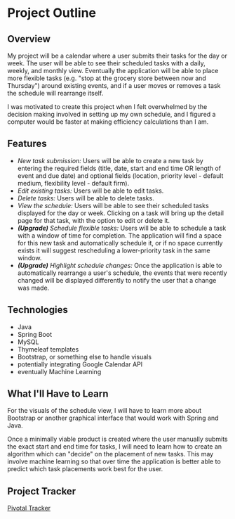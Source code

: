 # Project Outline

## Overview

My project will be a calendar where a user submits their tasks for the day or week. The user will be able to see their scheduled tasks with a daily, weekly, and monthly view. Eventually the application will be able to place more flexible tasks (e.g. "stop at the grocery store between now and Thursday") around existing events, and if a user moves or removes a task the schedule will rearrange itself.

I was motivated to create this project when I felt overwhelmed by the decision making involved in setting up my own schedule, and I figured a computer would be faster at making efficiency calculations than I am.

## Features
- *New task submission:* Users will be able to create a new task by entering the required fields (title, date, start and end time OR length of event and due date) and optional fields (location, priority level - default medium, flexibility level - default firm).
- *Edit existing tasks:* Users will be able to edit tasks.
- *Delete tasks:* Users will be able to delete tasks.
- *View the schedule:* Users will be able to see their scheduled tasks displayed for the day or week. Clicking on a task will bring up the detail page for that task, with the option to edit or delete it.
- *__(Upgrade)__ Schedule flexible tasks:* Users will be able to schedule a task with a window of time for completion. The application will find a space for this new task and automatically schedule it, or if no space currently exists it will suggest rescheduling a lower-priority task in the same window.
- *__(Upgrade)__ Highlight schedule changes:* Once the application is able to automatically rearrange a user's schedule, the events that were recently changed will be displayed differently to notify the user that a change was made.

## Technologies

- Java
- Spring Boot
- MySQL
- Thymeleaf templates
- Bootstrap, or something else to handle visuals
- potentially integrating Google Calendar API
- eventually Machine Learning

## What I'll Have to Learn
For the visuals of the schedule view, I will have to learn more about Bootstrap or another graphical interface that would work with Spring and Java.

Once a minimally viable product is created where the user manually submits the exact start and end time for tasks, I will need to learn how to create an algorithm which can "decide" on the placement of new tasks. This may involve machine learning so that over time the application is better able to predict which task placements work best for the user.

## Project Tracker
[Pivotal Tracker](https://www.pivotaltracker.com/n/projects/2185405 "Ther's Project Tracker")